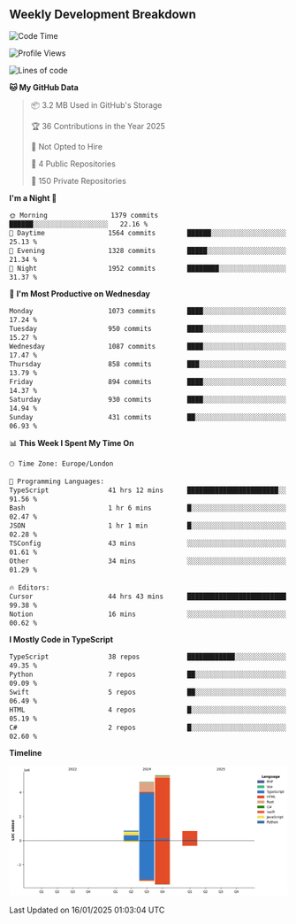 


## Weekly Development Breakdown
<!--START_SECTION:waka-->
![Code Time](http://img.shields.io/badge/Code%20Time-1%2C820%20hrs%2046%20mins-blue)

![Profile Views](http://img.shields.io/badge/Profile%20Views-0-blue)

![Lines of code](https://img.shields.io/badge/From%20Hello%20World%20I%27ve%20Written-11.9%20million%20lines%20of%20code-blue)

**🐱 My GitHub Data** 

> 📦 3.2 MB Used in GitHub's Storage 
 > 
> 🏆 36 Contributions in the Year 2025
 > 
> 🚫 Not Opted to Hire
 > 
> 📜 4 Public Repositories 
 > 
> 🔑 150 Private Repositories 
 > 
**I'm a Night 🦉** 

```text
🌞 Morning                1379 commits        ██████░░░░░░░░░░░░░░░░░░░   22.16 % 
🌆 Daytime                1564 commits        ██████░░░░░░░░░░░░░░░░░░░   25.13 % 
🌃 Evening                1328 commits        █████░░░░░░░░░░░░░░░░░░░░   21.34 % 
🌙 Night                  1952 commits        ████████░░░░░░░░░░░░░░░░░   31.37 % 
```
📅 **I'm Most Productive on Wednesday** 

```text
Monday                   1073 commits        ████░░░░░░░░░░░░░░░░░░░░░   17.24 % 
Tuesday                  950 commits         ████░░░░░░░░░░░░░░░░░░░░░   15.27 % 
Wednesday                1087 commits        ████░░░░░░░░░░░░░░░░░░░░░   17.47 % 
Thursday                 858 commits         ███░░░░░░░░░░░░░░░░░░░░░░   13.79 % 
Friday                   894 commits         ████░░░░░░░░░░░░░░░░░░░░░   14.37 % 
Saturday                 930 commits         ████░░░░░░░░░░░░░░░░░░░░░   14.94 % 
Sunday                   431 commits         ██░░░░░░░░░░░░░░░░░░░░░░░   06.93 % 
```


📊 **This Week I Spent My Time On** 

```text
🕑︎ Time Zone: Europe/London

💬 Programming Languages: 
TypeScript               41 hrs 12 mins      ███████████████████████░░   91.56 % 
Bash                     1 hr 6 mins         █░░░░░░░░░░░░░░░░░░░░░░░░   02.47 % 
JSON                     1 hr 1 min          █░░░░░░░░░░░░░░░░░░░░░░░░   02.28 % 
TSConfig                 43 mins             ░░░░░░░░░░░░░░░░░░░░░░░░░   01.61 % 
Other                    34 mins             ░░░░░░░░░░░░░░░░░░░░░░░░░   01.29 % 

🔥 Editors: 
Cursor                   44 hrs 43 mins      █████████████████████████   99.38 % 
Notion                   16 mins             ░░░░░░░░░░░░░░░░░░░░░░░░░   00.62 % 
```

**I Mostly Code in TypeScript** 

```text
TypeScript               38 repos            ████████████░░░░░░░░░░░░░   49.35 % 
Python                   7 repos             ██░░░░░░░░░░░░░░░░░░░░░░░   09.09 % 
Swift                    5 repos             ██░░░░░░░░░░░░░░░░░░░░░░░   06.49 % 
HTML                     4 repos             █░░░░░░░░░░░░░░░░░░░░░░░░   05.19 % 
C#                       2 repos             █░░░░░░░░░░░░░░░░░░░░░░░░   02.60 % 
```



**Timeline**

![Lines of Code chart](https://raw.githubusercontent.com/mars-arch/mars-arch/main/assets/bar_graph.png)


 Last Updated on 16/01/2025 01:03:04 UTC
<!--END_SECTION:waka-->
